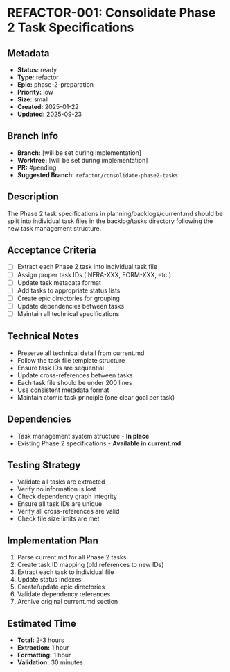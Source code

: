 # REFACTOR-001: Consolidate Phase 2 Task Specifications

## Metadata
- **Status:** ready
- **Type:** refactor
- **Epic:** phase-2-preparation
- **Priority:** low
- **Size:** small
- **Created:** 2025-01-22
- **Updated:** 2025-09-23

## Branch Info
- **Branch:** [will be set during implementation]
- **Worktree:** [will be set during implementation]
- **PR:** #pending
- **Suggested Branch:** `refactor/consolidate-phase2-tasks`

## Description
The Phase 2 task specifications in planning/backlogs/current.md should be split into individual task files in the backlog/tasks directory following the new task management structure.

## Acceptance Criteria
- [ ] Extract each Phase 2 task into individual task file
- [ ] Assign proper task IDs (INFRA-XXX, FORM-XXX, etc.)
- [ ] Update task metadata format
- [ ] Add tasks to appropriate status lists
- [ ] Create epic directories for grouping
- [ ] Update dependencies between tasks
- [ ] Maintain all technical specifications

## Technical Notes
- Preserve all technical detail from current.md
- Follow the task file template structure
- Ensure task IDs are sequential
- Update cross-references between tasks
- Each task file should be under 200 lines
- Use consistent metadata format
- Maintain atomic task principle (one clear goal per task)

## Dependencies
- Task management system structure - **In place**
- Existing Phase 2 specifications - **Available in current.md**

## Testing Strategy
- Validate all tasks are extracted
- Verify no information is lost
- Check dependency graph integrity
- Ensure all task IDs are unique
- Verify all cross-references are valid
- Check file size limits are met

## Implementation Plan
1. Parse current.md for all Phase 2 tasks
2. Create task ID mapping (old references to new IDs)
3. Extract each task to individual file
4. Update status indexes
5. Create/update epic directories
6. Validate dependency references
7. Archive original current.md section

## Estimated Time
- **Total:** 2-3 hours
- **Extraction:** 1 hour
- **Formatting:** 1 hour
- **Validation:** 30 minutes